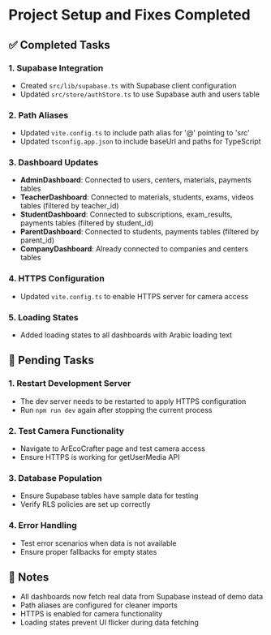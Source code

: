 # Project Setup and Fixes Completed

## ✅ Completed Tasks

### 1. Supabase Integration
- Created `src/lib/supabase.ts` with Supabase client configuration
- Updated `src/store/authStore.ts` to use Supabase auth and users table

### 2. Path Aliases
- Updated `vite.config.ts` to include path alias for '@' pointing to 'src'
- Updated `tsconfig.app.json` to include baseUrl and paths for TypeScript

### 3. Dashboard Updates
- **AdminDashboard**: Connected to users, centers, materials, payments tables
- **TeacherDashboard**: Connected to materials, students, exams, videos tables (filtered by teacher_id)
- **StudentDashboard**: Connected to subscriptions, exam_results, payments tables (filtered by student_id)
- **ParentDashboard**: Connected to students, payments tables (filtered by parent_id)
- **CompanyDashboard**: Already connected to companies and centers tables

### 4. HTTPS Configuration
- Updated `vite.config.ts` to enable HTTPS server for camera access

### 5. Loading States
- Added loading states to all dashboards with Arabic loading text

## 🔄 Pending Tasks

### 1. Restart Development Server
- The dev server needs to be restarted to apply HTTPS configuration
- Run `npm run dev` again after stopping the current process

### 2. Test Camera Functionality
- Navigate to ArEcoCrafter page and test camera access
- Ensure HTTPS is working for getUserMedia API

### 3. Database Population
- Ensure Supabase tables have sample data for testing
- Verify RLS policies are set up correctly

### 4. Error Handling
- Test error scenarios when data is not available
- Ensure proper fallbacks for empty states

## 📝 Notes
- All dashboards now fetch real data from Supabase instead of demo data
- Path aliases are configured for cleaner imports
- HTTPS is enabled for camera functionality
- Loading states prevent UI flicker during data fetching
